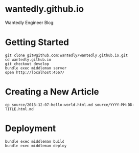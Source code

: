 wantedly.github.io
==================

Wantedly Engineer Blog

# Getting Started

```
git clone git@github.com:wantedly/wantedly.github.io.git
cd wantedly.github.io
git checkout develop
bundle exec middleman server
open http://localhost:4567/
```

# Creating a New Article

```
cp source/2013-12-07-hello-world.html.md source/YYYY-MM-DD-TITLE.html.md
```

# Deployment

```
bundle exec middleman build
bundle exec middleman deploy
```
